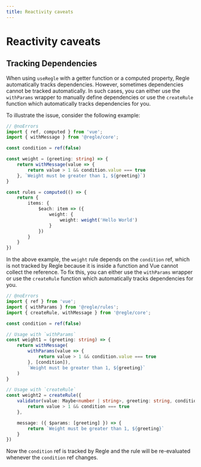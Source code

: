 ```yaml
---
title: Reactivity caveats
---
```


# Reactivity caveats

## Tracking Dependencies

When using `useRegle` with a getter function or a computed property, Regle automatically tracks dependencies. However, sometimes dependencies cannot be tracked automatically. In such cases, you can either use the `withParams` wrapper to manually define dependencies or use the `createRule` function which automatically tracks dependencies for you.

To illustrate the issue, consider the following example:

```ts twoslash
// @noErrors
import { ref, computed } from 'vue';
import { withMessage } from '@regle/core';

const condition = ref(false)

const weight = (greeting: string) => {
    return withMessage(value => {
        return value > 1 && condition.value === true
    }, `Weight must be greater than 1, ${greeting}`)
}

const rules = computed(() => {
    return {
        items: {
            $each: item => ({
                weight: {
                    weight: weight('Hello World')
                }
            })
        }
    }
})
```

In the above example, the `weight` rule depends on the `condition` ref, which is not tracked by Regle because it is inside a function and Vue cannot collect the reference. To fix this, you can either use the `withParams` wrapper or use the `createRule` function which automatically tracks dependencies for you.

```ts twoslash
// @noErrors
import { ref } from 'vue';
import { withParams } from '@regle/rules';
import { createRule, withMessage } from '@regle/core';

const condition = ref(false)

// Usage with `withParams`
const weight1 = (greeting: string) => {
    return withMessage(
        withParams(value => {
            return value > 1 && condition.value === true
        }, [condition]),
        `Weight must be greater than 1, ${greeting}`
    )
}

// Usage with `createRule`
const weight2 = createRule({
    validator(value: Maybe<number | string>, greeting: string, condition: boolean) {
        return value > 1 && condition === true
    },

    message: ({ $params: [greeting] }) => {
        return `Weight must be greater than 1, ${greeting}`
    }
})
```

Now the `condition` ref is tracked by Regle and the rule will be re-evaluated whenever the `condition` ref changes.
